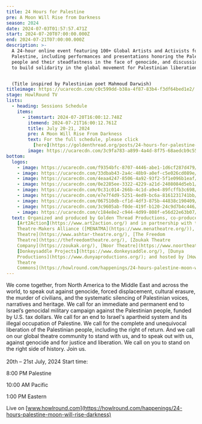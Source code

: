 ```yaml
---
title: 24 Hours for Palestine
pre: A Moon Will Rise from Darkness
season: 2024
date: 2024-07-03T01:57:57.471Z
start: 2024-07-20T07:00:00.000Z
end: 2024-07-21T07:00:00.000Z
description: >-
  A 24-hour online event featuring 100+ Global Artists and Activists for a Free
  Palestine, including performances and presentations honoring the Palestinian
  people and their steadfastness in the face of genocide, and discussions of how
  to build solidarity in the global movement for Palestinian liberation. 


  (Title inspired by Palestinian poet Mahmoud Darwish)
titleimage: https://ucarecdn.com/c0c599dd-b38a-4f87-83b4-f3df64bed1e2/
stage: HowlRound TV
lists:
  - heading: Sessions Schedule
    items:
      - itemstart: 2024-07-20T16:00:12.748Z
        itemend: 2024-07-21T16:00:12.761Z
        title: July 20-21, 2024
        pre: A Moon Will Rise From Darkness
        text: For the full schedule, please click
          [here](https://goldenthread.org/posts/24-hours-for-palestine-sessions/).
        image: https://ucarecdn.com/3c9fa783-a899-4a4d-8f75-68aedcb9c559/
bottom:
  logos:
    - image: https://ucarecdn.com/f9354bfc-8707-4446-abe1-1d6cf287d479/
    - image: https://ucarecdn.com/33dbab43-2a4c-48b9-a0ef-c5e026cd089e/
    - image: https://ucarecdn.com/4eaa4247-8506-4a92-93f2-5f1e096b1eaf/
    - image: https://ucarecdn.com/0e2285ee-3322-4229-a21d-2408084d5eb1/
    - image: https://ucarecdn.com/0c31c014-266b-4c1d-a9e4-89fcffb3c698/
    - image: https://ucarecdn.com/e7e7f4d9-5251-4ed9-bc6a-8161231741bb/
    - image: https://ucarecdn.com/067510db-cf1d-4df3-875b-44838c190409/
    - image: https://ucarecdn.com/3c9605ab-f0de-419f-b120-24c9d7b4c446/
    - image: https://ucarecdn.com/c184e8e2-c944-4d99-808f-e56d22e63b07/
  text: Organized and produced by Golden Thread Productions, co-produced with
    [Art2Action](https://www.art2action.org/) and in partnership with the MENA
    Theatre-Makers Alliance ([MENATMA](https://www.menatheatre.org/)), [Ashtar
    Theatre](https://www.ashtar-theatre.org/), [The Freedom
    Theatre](https://thefreedomtheatre.org/), [Zoukak Theatre
    Company](https://zoukak.org/), [Noor Theatre](https://www.noortheatre.org/),
    [Donkeysaddle Projects](https://www.donkeysaddle.org/), [Dunya
    Productions](https://www.dunyaproductions.org/); and hosted by [HowlRound
    Theatre
    Commons](https://howlround.com/happenings/24-hours-palestine-moon-will-rise-darkness).
---
```

We come together, from North America to the Middle East and across the world, to speak out against genocide, forced displacement, cultural erasure, the murder of civilians, and the systematic silencing of Palestinian voices, narratives and heritage. We call for an immediate and permanent end to Israel’s genocidal military campaign against the Palestinian people, funded by U.S. tax dollars. We call for an end to Israel's apartheid system and its illegal occupation of Palestine. We call for the complete and unequivocal liberation of the Palestinian people, including the right of return. And we call on our global theatre community to stand with us, and to speak out with us, against genocide and for justice and liberation. We call on you to stand on the right side of history. Join us. \
\
20th – 21st July, 2024
Start time: 

8:00 PM Palestine 

10:00 AM Pacific 

1:00 PM Eastern 

Live on [www.howlround.com](https://howlround.com/happenings/24-hours-palestine-moon-will-rise-darkness)